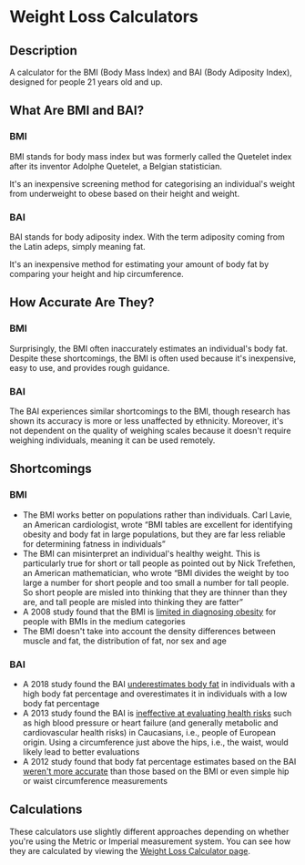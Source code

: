 # Weight Loss Calculators

## Description
A calculator for the BMI (Body Mass Index) and BAI (Body Adiposity Index), designed for people 21 years old and up.

## What Are BMI and BAI?
### BMI
BMI stands for body mass index but was formerly called the Quetelet index after its inventor Adolphe Quetelet, a Belgian statistician.

It's an inexpensive screening method for categorising an individual's weight from underweight to obese based on their height and weight.

### BAI
BAI stands for body adiposity index. With the term adiposity coming from the Latin adeps, simply meaning fat.

It's an inexpensive method for estimating your amount of body fat by comparing your height and hip circumference.

## How Accurate Are They?
### BMI
Surprisingly, the BMI often inaccurately estimates an individual's body fat. Despite these shortcomings, the BMI is often used because it's inexpensive, easy to use, and provides rough guidance.

### BAI
The BAI experiences similar shortcomings to the BMI, though research has shown its accuracy is more or less unaffected by ethnicity. Moreover, it's not dependent on the quality of weighing scales because it doesn't require weighing individuals, meaning it can be used remotely.

## Shortcomings
### BMI
- The BMI works better on populations rather than individuals. Carl Lavie, an American cardiologist, wrote “BMI tables are excellent for identifying obesity and body fat in large populations, but they are far less reliable for determining fatness in individuals”
- The BMI can misinterpret an individual's healthy weight. This is particularly true for short or tall people as pointed out by Nick Trefethen, an American mathematician, who wrote “BMI divides the weight by too large a number for short people and too small a number for tall people. So short people are misled into thinking that they are thinner than they are, and tall people are misled into thinking they are fatter”
- A 2008 study found that the BMI is [limited in diagnosing obesity](https://www.ncbi.nlm.nih.gov/pmc/articles/PMC2877506/#abstract-1title) for people with BMIs in the medium categories
- The BMI doesn't take into account the density differences between muscle and fat, the distribution of fat, nor sex and age
### BAI
- A 2018 study found the BAI [underestimates body fat](https://academic.oup.com/advances/article/9/5/617/5098389#121317705) in individuals with a high body fat percentage and overestimates it in individuals with a low body fat percentage
- A 2013 study found the BAI is [ineffective at evaluating health risks](https://journals.plos.org/plosone/article?id=10.1371/journal.pone.0063999#s4) such as high blood pressure or heart failure (and generally metabolic and cardiovascular health risks) in Caucasians, i.e., people of European origin. Using a circumference just above the hips, i.e., the waist, would likely lead to better evaluations
- A 2012 study found that body fat percentage estimates based on the BAI [weren't more accurate](https://www.ncbi.nlm.nih.gov/pmc/articles/PMC3477292/#S7title) than those based on the BMI or even simple hip or waist circumference measurements

## Calculations
These calculators use slightly different approaches depending on whether you're using the Metric or Imperial measurement system. You can see how they are calculated by viewing the [Weight Loss Calculator page](https://chrisnewton.dev/weight-loss-calculator).
